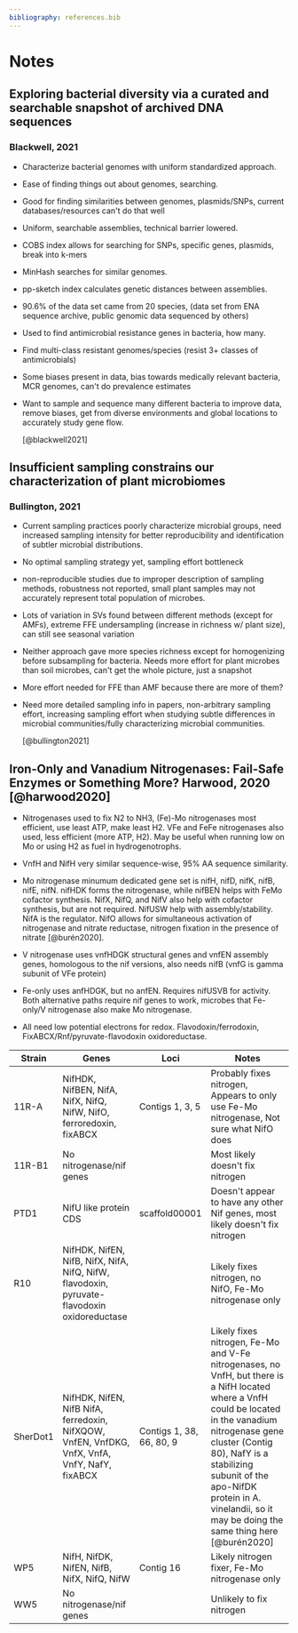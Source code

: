 ```yaml
---
bibliography: references.bib
---
```


# Notes

## Exploring bacterial diversity via a curated and searchable snapshot of archived DNA sequences

### Blackwell, 2021

-   Characterize bacterial genomes with uniform standardized approach.

-   Ease of finding things out about genomes, searching.

-   Good for finding similarities between genomes, plasmids/SNPs, current databases/resources can't do that well

-   Uniform, searchable assemblies, technical barrier lowered.

-   COBS index allows for searching for SNPs, specific genes, plasmids, break into k-mers

-   MinHash searches for similar genomes.

-   pp-sketch index calculates genetic distances between assemblies.

-   90.6% of the data set came from 20 species, (data set from ENA sequence archive, public genomic data sequenced by others)

-   Used to find antimicrobial resistance genes in bacteria, how many.

-   Find multi-class resistant genomes/species (resist 3+ classes of antimicrobials)

-   Some biases present in data, bias towards medically relevant bacteria, MCR genomes, can't do prevalence estimates

-   Want to sample and sequence many different bacteria to improve data, remove biases, get from diverse environments and global locations to accurately study gene flow.

    [@blackwell2021]

## Insufficient sampling constrains our characterization of plant microbiomes

### Bullington, 2021

-   Current sampling practices poorly characterize microbial groups, need increased sampling intensity for better reproducibility and identification of subtler microbial distributions.

-   No optimal sampling strategy yet, sampling effort bottleneck

-   non-reproducible studies due to improper description of sampling methods, robustness not reported, small plant samples may not accurately represent total population of microbes.

-   Lots of variation in SVs found between different methods (except for AMFs), extreme FFE undersampling (increase in richness w/ plant size), can still see seasonal variation

-   Neither approach gave more species richness except for homogenizing before subsampling for bacteria. Needs more effort for plant microbes than soil microbes, can't get the whole picture, just a snapshot

-   More effort needed for FFE than AMF because there are more of them?

-   Need more detailed sampling info in papers, non-arbitrary sampling effort, increasing sampling effort when studying subtle differences in microbial communities/fully characterizing microbial communities.

    [@bullington2021]

## Iron-Only and Vanadium Nitrogenases: Fail-Safe Enzymes or Something More? Harwood, 2020 [@harwood2020]

-   Nitrogenases used to fix N2 to NH3, (Fe)-Mo nitrogenases most efficient, use least ATP, make least H2. VFe and FeFe nitrogenases also used, less efficient (more ATP, H2). May be useful when running low on Mo or using H2 as fuel in hydrogenotrophs.

-   VnfH and NifH very similar sequence-wise, 95% AA sequence similarity.

-   Mo nitrogenase minumum dedicated gene set is nifH, nifD, nifK, nifB, nifE, nifN. nifHDK forms the nitrogenase, while nifBEN helps with FeMo cofactor synthesis. NifX, NifQ, and NifV also help with cofactor synthesis, but are not required. NifUSW help with assembly/stability. NifA is the regulator. NifO allows for simultaneous activation of nitrogenase and nitrate reductase, nitrogen fixation in the presence of nitrate [@burén2020].

-   V nitrogenase uses vnfHDGK structural genes and vnfEN assembly genes, homologous to the nif versions, also needs nifB (vnfG is gamma subunit of VFe protein)

-   Fe-only uses anfHDGK, but no anfEN. Requires nifUSVB for activity. Both alternative paths require nif genes to work, microbes that Fe-only/V nitrogenase also make Mo nitrogenase.

-   All need low potential electrons for redox. Flavodoxin/ferrodoxin, FixABCX/Rnf/pyruvate-flavodoxin oxidoreductase.

| Strain   | Genes                                                                                         | Loci                     | Notes                                                                                                                                                                                                                                                                                                     |
|----------|-----------------------------------------------------------------------------------------------|--------------------------|-----------------------------------------------------------------------------------------------------------------------------------------------------------------------------------------------------------------------------------------------------------------------------------------------------------|
| 11R-A    | NifHDK, NifBEN, NifA, NifX, NifQ, NifW, NifO, ferroredoxin, fixABCX                           | Contigs 1, 3, 5          | Probably fixes nitrogen, Appears to only use Fe-Mo nitrogenase, Not sure what NifO does                                                                                                                                                                                                                   |
| 11R-B1   | No nitrogenase/nif genes                                                                      |                          | Most likely doesn't fix nitrogen                                                                                                                                                                                                                                                                          |
| PTD1     | NifU like protein CDS                                                                         | scaffold00001            | Doesn't appear to have any other Nif genes, most likely doesn't fix nitrogen                                                                                                                                                                                                                              |
| R10      | NifHDK, NifEN, NifB, NifX, NifA, NifQ, NifW, flavodoxin, pyruvate-flavodoxin oxidoreductase   |                          | Likely fixes nitrogen, no NifO, Fe-Mo nitrogenase only                                                                                                                                                                                                                                                    |
| SherDot1 | NifHDK, NifEN, NifB NifA, ferredoxin, NifXQOW, VnfEN, VnfDKG, VnfX, VnfA, VnfY, NafY, fixABCX | Contigs 1, 38, 66, 80, 9 | Likely fixes nitrogen, Fe-Mo and V-Fe nitrogenases, no VnfH, but there is a NifH located where a VnfH could be located in the vanadium nitrogenase gene cluster (Contig 80), NafY is a stabilizing subunit of the apo-NifDK protein in A. vinelandii, so it may be doing the same thing here [@burén2020] |
| WP5      | NifH, NifDK, NifEN, NifB, NifX, NifQ, NifW                                                    | Contig 16                | Likely nitrogen fixer, Fe-Mo nitrogenase only                                                                                                                                                                                                                                                             |
| WW5      | No nitrogenase/nif genes                                                                      |                          | Unlikely to fix nitrogen                                                                                                                                                                                                                                                                                  |
